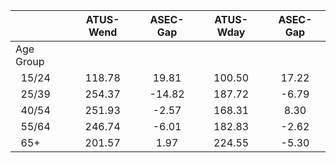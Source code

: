 
|                      |    ATUS-Wend |     ASEC-Gap |    ATUS-Wday |     ASEC-Gap |
| -------------------- | :----------: | :----------: | :----------: | :----------: |
| Age Group            |              |              |              |              |
| &nbsp;&nbsp;15/24    |       118.78 |        19.81 |       100.50 |        17.22 |
| &nbsp;&nbsp;25/39    |       254.37 |       -14.82 |       187.72 |        -6.79 |
| &nbsp;&nbsp;40/54    |       251.93 |        -2.57 |       168.31 |         8.30 |
| &nbsp;&nbsp;55/64    |       246.74 |        -6.01 |       182.83 |        -2.62 |
| &nbsp;&nbsp;65+      |       201.57 |         1.97 |       224.55 |        -5.30 |

